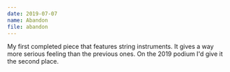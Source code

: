 ```yaml
---
date: 2019-07-07
name: Abandon
file: abandon
---
```


My first completed piece that features string instruments. It gives a way more serious feeling than the previous ones. On the 2019 podium I'd give it the second place. 